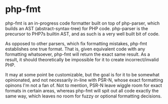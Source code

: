 # php-fmt
php-fmt is an in-progress code formatter built on top of php-parser, which builds
an AST (abstract-syntax-tree) for PHP code. php-parser is the precursor to PHP7s
builtin AST, and as such is a very well built bit of code.

As opposed to other parsers, which fix formatting mistakes, php-fmt
establishes one true format. That is, given equivalent code with any formatting
whatsoever, php-fmt will return the exact same result. As a result, it
should theoretically be impossible for it to create incorrect/invalid PHP.

It may at some point be customizable, but the goal is for it to be somewhat
opinionated, and not necessarily in-line with PSR-N, whose exact formatting opinons
I'm not a fan of. Not to mention, PSR-N leave wiggle room for exact formats in
certain areas, whereas php-fmt will spit out all code exactly the same
way, which leaves no room for fuzzy or optional formatting decisions.
